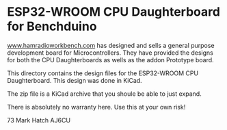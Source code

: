 # ESP32-WROOM CPU Daughterboard for Benchduino
 
www.hamradioworkbench.com has designed and sells a general purpose development
board for Microcontrollers. They have provided the designs for both the CPU
Daughterboards as wells as the addon Prototype board.

This directory contains the design files for the ESP32-WROOM CPU Daughterboard. This
design was done in KiCad.

The zip file is a KiCad archive that you shoule be able to just expand.


There is absolutely no warranty here. Use this at your own risk!



73
Mark Hatch
AJ6CU

